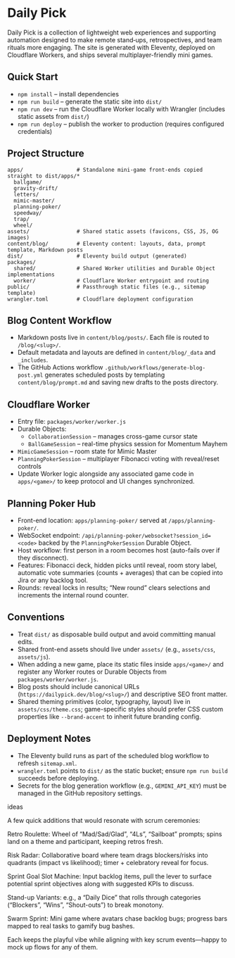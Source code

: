 # Daily Pick

Daily Pick is a collection of lightweight web experiences and supporting automation designed to make remote stand‑ups, retrospectives, and team rituals more engaging. The site is generated with Eleventy, deployed on Cloudflare Workers, and ships several multiplayer-friendly mini games.

## Quick Start
- `npm install` – install dependencies
- `npm run build` – generate the static site into `dist/`
- `npm run dev` – run the Cloudflare Worker locally with Wrangler (includes static assets from `dist/`)
- `npm run deploy` – publish the worker to production (requires configured credentials)

## Project Structure
```
apps/                 # Standalone mini-game front-ends copied straight to dist/apps/*
  ballgame/
  gravity-drift/
  letters/
  mimic-master/
  planning-poker/
  speedway/
  trap/
  wheel/
assets/               # Shared static assets (favicons, CSS, JS, OG images)
content/blog/         # Eleventy content: layouts, data, prompt template, Markdown posts
dist/                 # Eleventy build output (generated)
packages/
  shared/             # Shared Worker utilities and Durable Object implementations
  worker/             # Cloudflare Worker entrypoint and routing
public/               # Passthrough static files (e.g., sitemap template)
wrangler.toml         # Cloudflare deployment configuration
```

## Blog Content Workflow
- Markdown posts live in `content/blog/posts/`. Each file is routed to `/blog/<slug>/`.
- Default metadata and layouts are defined in `content/blog/_data` and `_includes`.
- The GitHub Actions workflow `.github/workflows/generate-blog-post.yml` generates scheduled posts by templating `content/blog/prompt.md` and saving new drafts to the posts directory.

## Cloudflare Worker
- Entry file: `packages/worker/worker.js`
- Durable Objects:
  - `CollaborationSession` – manages cross-game cursor state
  - `BallGameSession` – real-time physics session for Momentum Mayhem
- `MimicGameSession` – room state for Mimic Master
- `PlanningPokerSession` – multiplayer Fibonacci voting with reveal/reset controls
- Update Worker logic alongside any associated game code in `apps/<game>/` to keep protocol and UI changes synchronized.

## Planning Poker Hub
- Front-end location: `apps/planning-poker/` served at `/apps/planning-poker/`.
- WebSocket endpoint: `/api/planning-poker/websocket?session_id=<code>` backed by the `PlanningPokerSession` Durable Object.
- Host workflow: first person in a room becomes host (auto-fails over if they disconnect).
- Features: Fibonacci deck, hidden picks until reveal, room story label, automatic vote summaries (counts + averages) that can be copied into Jira or any backlog tool.
- Rounds: reveal locks in results; “New round” clears selections and increments the internal round counter.

## Conventions
- Treat `dist/` as disposable build output and avoid committing manual edits.
- Shared front-end assets should live under `assets/` (e.g., `assets/css`, `assets/js`).
- When adding a new game, place its static files inside `apps/<game>/` and register any Worker routes or Durable Objects from `packages/worker/worker.js`.
- Blog posts should include canonical URLs (`https://dailypick.dev/blog/<slug>/`) and descriptive SEO front matter.
- Shared theming primitives (color, typography, layout) live in `assets/css/theme.css`; game-specific styles should prefer CSS custom properties like `--brand-accent` to inherit future branding config.

## Deployment Notes
- The Eleventy build runs as part of the scheduled blog workflow to refresh `sitemap.xml`.
- `wrangler.toml` points to `dist/` as the static bucket; ensure `npm run build` succeeds before deploying.
- Secrets for the blog generation workflow (e.g., `GEMINI_API_KEY`) must be managed in the GitHub repository settings.



ideas

A few quick additions that would resonate with scrum ceremonies:

Retro Roulette: Wheel of “Mad/Sad/Glad”, “4Ls”, “Sailboat” prompts; spins land on a theme and participant, keeping retros fresh.


Risk Radar: Collaborative board where team drags blockers/risks into quadrants (impact vs likelihood); timer + celebratory reveal for focus.

Sprint Goal Slot Machine: Input backlog items, pull the lever to surface potential sprint objectives along with suggested KPIs to discuss.

Stand-up Variants: e.g., a “Daily Dice” that rolls through categories (“Blockers”, “Wins”, “Shout-outs”) to break monotony.

Swarm Sprint: Mini game where avatars chase backlog bugs; progress bars mapped to real tasks to gamify bug bashes.

Each keeps the playful vibe while aligning with key scrum events—happy to mock up flows for any of them.
